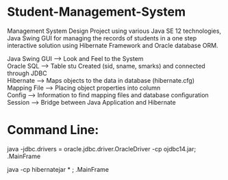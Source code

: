 # Student-Management-System
Management System Design Project using various Java SE 12 technologies, Java Swing GUI for managing the records of students in a one step interactive solution using Hibernate Framework and Oracle database ORM. 

Java Swing GUI --> Look and Feel to the System \
Oracle SQL     --> Table stu Created (sid, sname, smarks) and connected through JDBC \
Hibernate      -->  Maps objects to the data in database (hibernate.cfg) \
Mapping File   --> Placing object properties into column \
Config         -->  Information to find mapping files and database configuration \
Session        -->  Bridge between Java Application and Hibernate 

# Command Line:

java -jdbc.drivers = oracle.jdbc.driver.OracleDriver -cp ojdbc14.jar; .MainFrame

java -cp hibernatejar \* ; .MainFrame



